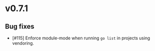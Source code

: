 # v0.7.1

## Bug fixes

- [#115] Enforce module-mode when running `go list` in projects using vendoring.
